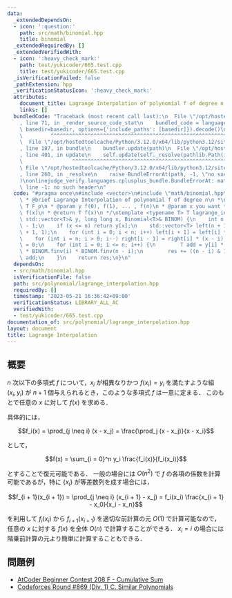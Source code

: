 ```yaml
---
data:
  _extendedDependsOn:
  - icon: ':question:'
    path: src/math/binomial.hpp
    title: binomial
  _extendedRequiredBy: []
  _extendedVerifiedWith:
  - icon: ':heavy_check_mark:'
    path: test/yukicoder/665.test.cpp
    title: test/yukicoder/665.test.cpp
  _isVerificationFailed: false
  _pathExtension: hpp
  _verificationStatusIcon: ':heavy_check_mark:'
  attributes:
    document_title: Lagrange Interpolation of polynomial f of degree n
    links: []
  bundledCode: "Traceback (most recent call last):\n  File \"/opt/hostedtoolcache/Python/3.12.0/x64/lib/python3.12/site-packages/onlinejudge_verify/documentation/build.py\"\
    , line 71, in _render_source_code_stat\n    bundled_code = language.bundle(stat.path,\
    \ basedir=basedir, options={'include_paths': [basedir]}).decode()\n          \
    \         ^^^^^^^^^^^^^^^^^^^^^^^^^^^^^^^^^^^^^^^^^^^^^^^^^^^^^^^^^^^^^^^^^^^^^^^^^^^^^^^^^\n\
    \  File \"/opt/hostedtoolcache/Python/3.12.0/x64/lib/python3.12/site-packages/onlinejudge_verify/languages/cplusplus.py\"\
    , line 187, in bundle\n    bundler.update(path)\n  File \"/opt/hostedtoolcache/Python/3.12.0/x64/lib/python3.12/site-packages/onlinejudge_verify/languages/cplusplus_bundle.py\"\
    , line 401, in update\n    self.update(self._resolve(pathlib.Path(included), included_from=path))\n\
    \                ^^^^^^^^^^^^^^^^^^^^^^^^^^^^^^^^^^^^^^^^^^^^^^^^^^^^^^^^^\n \
    \ File \"/opt/hostedtoolcache/Python/3.12.0/x64/lib/python3.12/site-packages/onlinejudge_verify/languages/cplusplus_bundle.py\"\
    , line 260, in _resolve\n    raise BundleErrorAt(path, -1, \"no such header\"\
    )\nonlinejudge_verify.languages.cplusplus_bundle.BundleErrorAt: math/binomial.hpp:\
    \ line -1: no such header\n"
  code: "#pragma once\n#include <vector>\n#include \"math/binomial.hpp\"\n\n/**\n\
    \ * @brief Lagrange Interpolation of polynomial f of degree n\n *\n * @tparam\
    \ T F_p\n * @param y f(0), f(1), ... , f(n)\n * @param x you want to calculate\
    \ f(x)\n * @return T f(x)\n */\ntemplate <typename T> T lagrange_interpolation(const\
    \ std::vector<T>& y, long long x, Binomial<T>& BINOM) {\n    int n = y.size()\
    \ - 1;\n    if (x <= n) return y[x];\n    std::vector<T> left(n + 1, 1), right(n\
    \ + 1, 1);\n    for (int i = 0; i < n; i++) left[i + 1] = left[i] * (x - i);\n\
    \    for (int i = n; i > 0; i--) right[i - 1] = right[i] * (x - i);\n    T res\
    \ = 0;\n    for (int i = 0; i <= n; i++) {\n        T add = y[i] * left[i] * right[i]\
    \ * BINOM.finv(i) * BINOM.finv(n - i);\n        res += ((n - i) & 1) ? -add :\
    \ add;\n    }\n    return res;\n}\n"
  dependsOn:
  - src/math/binomial.hpp
  isVerificationFile: false
  path: src/polynomial/lagrange_interpolation.hpp
  requiredBy: []
  timestamp: '2023-05-21 16:36:42+09:00'
  verificationStatus: LIBRARY_ALL_AC
  verifiedWith:
  - test/yukicoder/665.test.cpp
documentation_of: src/polynomial/lagrange_interpolation.hpp
layout: document
title: Lagrange Interpolation
---
```


## 概要
$n$ 次以下の多項式 $f$ について，$x_i$ が相異なりかつ $f(x_i) = y_i$ を満たすような組 $(x_i, y_i)$ が $n + 1$ 個与えられるとき，このような多項式 $f$ は一意に定まる．
このもとで任意の $x$ に対して $f(x)$ を求める．

具体的には，

$$f_i(x) = \prod_{j \neq i} (x - x_j) = \frac{\prod_j (x - x_j)}{x - x_i}$$

として，

$$f(x) = \sum_{i = 0}^n y_i \frac{f_i(x)}{f_i(x_i)}$$

とすることで復元可能である．
一般の場合には $O(n^2)$ で $f$ の各項の係数を計算可能であるが，特に $\{x_i\}$ が等差数列を成す場合には，

$$f_{i + 1}(x_{i + 1}) = \prod_{j \neq i} (x_{i + 1} - x_j) = f_i(x_i) \frac{x_{i + 1} - x_0}{x_i - x_n}$$

を利用して $f_i(x_i)$ から $f_{i + 1}(x_{i + 1})$ を適切な前計算の元 $O(1)$ で計算可能なので，任意の $x$ に対する $f(x)$ を全体 $O(n)$ で計算することができる．
$x_i = i$ の場合には階乗前計算の元より簡単に計算することもできる．

## 問題例
- [AtCoder Beginner Contest 208 F - Cumulative Sum](https://atcoder.jp/contests/abc208/tasks/abc208_f)
- [Codeforces Round #869 (Div. 1) C. Similar Polynomials](https://codeforces.com/contest/1817/problem/C)